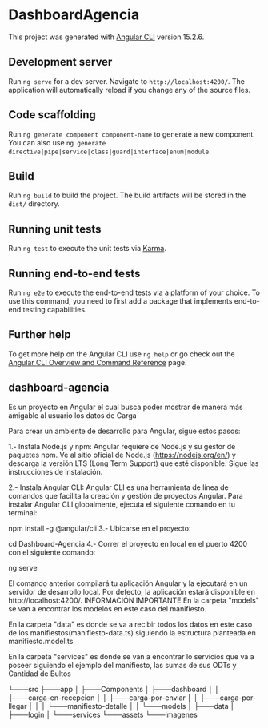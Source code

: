 # DashboardAgencia

This project was generated with [Angular CLI](https://github.com/angular/angular-cli) version 15.2.6.

## Development server

Run `ng serve` for a dev server. Navigate to `http://localhost:4200/`. The application will automatically reload if you change any of the source files.

## Code scaffolding

Run `ng generate component component-name` to generate a new component. You can also use `ng generate directive|pipe|service|class|guard|interface|enum|module`.

## Build

Run `ng build` to build the project. The build artifacts will be stored in the `dist/` directory.

## Running unit tests

Run `ng test` to execute the unit tests via [Karma](https://karma-runner.github.io).

## Running end-to-end tests

Run `ng e2e` to execute the end-to-end tests via a platform of your choice. To use this command, you need to first add a package that implements end-to-end testing capabilities.

## Further help

To get more help on the Angular CLI use `ng help` or go check out the [Angular CLI Overview and Command Reference](https://angular.io/cli) page.


## dashboard-agencia
Es un proyecto en Angular el cual busca poder mostrar de manera más amigable al usuario los datos de Carga

Para crear un ambiente de desarrollo para Angular, sigue estos pasos:

1.- Instala Node.js y npm: Angular requiere de Node.js y su gestor de paquetes npm. Ve al sitio oficial de Node.js (https://nodejs.org/en/) y descarga la versión LTS (Long Term Support) que esté disponible. Sigue las instrucciones de instalación.

2.- Instala Angular CLI: Angular CLI es una herramienta de línea de comandos que facilita la creación y gestión de proyectos Angular. Para instalar Angular CLI globalmente, ejecuta el siguiente comando en tu terminal:

npm install -g @angular/cli
3.- Ubicarse en el proyecto:

cd Dashboard-Agencia
4.- Correr el proyecto en local en el puerto 4200 con el siguiente comando:

ng serve

El comando anterior compilará tu aplicación Angular y la ejecutará en un servidor de desarrollo local. Por defecto, la aplicación estará disponible en http://localhost:4200/.
INFORMACIÓN IMPORTANTE
En la carpeta "models" se van a encontrar los modelos en este caso del manifiesto.

En la carpeta "data" es donde se va a recibir todos los datos en este caso de los manifiestos(manifiesto-data.ts) siguiendo la estructura planteada en manifiesto.model.ts

En la carpeta "services" es donde se van a encontrar lo servicios que va a poseer siguiendo el ejemplo del manifiesto, las sumas de sus ODTs y Cantidad de Bultos

└───src
    ├───app
    │   ├───Components
    │   ├───dashboard
    │   │   ├───carga-en-recepcion
    │   │   ├───carga-por-enviar
    │   │   ├───carga-por-llegar
    │   │   │   └───manifiesto-detalle
    │   │   └───models
    │   ├───data
    │   ├───login
    │   └───services
    └───assets
        └───imagenes
